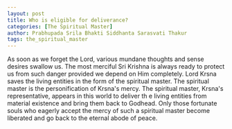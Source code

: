 ```yaml
---
layout: post
title: Who is eligible for deliverance?
categories: [The Spiritual Master]
author: Prabhupada Srila Bhakti Siddhanta Sarasvati Thakur
tags: the_spiritual_master
---
```


As soon as we forget the Lord, various mundane thoughts and sense desires swallow us. The most merciful Sri Krishna is always ready to protect us from such danger provided we depend on Him completely. Lord Krsna saves the living entities in the form of the spiritual master. The spiritual master is the personification of Krsna's mercy. The spiritual master, Krsna's representative, appears in this world to deliver th e living entities from material existence and bring them back to Godhead. Only those fortunate souls who eagerly accept the mercy of such a spiritual master become liberated and go back to the eternal abode of peace.

